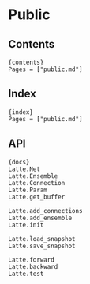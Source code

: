 # Public

## Contents

    {contents}
    Pages = ["public.md"]

## Index

    {index}
    Pages = ["public.md"]

## API

    {docs}
    Latte.Net
    Latte.Ensemble
    Latte.Connection
    Latte.Param
    Latte.get_buffer

    Latte.add_connections
    Latte.add_ensemble
    Latte.init

    Latte.load_snapshot
    Latte.save_snapshot

    Latte.forward
    Latte.backward
    Latte.test
